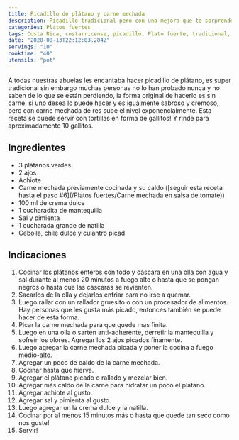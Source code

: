 ```yaml
---
title: Picadillo de plátano y carne mechada
description: Picadillo tradicional pero con una mejora que te sorprenderá
categories: Platos fuertes
tags: Costa Rica, costarricense, picadillo, Plato fuerte, tradicional, plátano, carne mechada
date: "2020-08-13T22:12:03.284Z"
servings: "10"
cooktime: "40"
utensils: "pot"
---
```


A todas nuestras abuelas les encantaba hacer picadillo de plátano, es super tradicional sin embargo muchas personas no lo han probado nunca y no saben de lo que se están perdiendo, la forma original de hacerlo es sin carne, si uno desea lo puede hacer y es igualmente sabroso y cremoso, pero con carne mechada de res sube el nivel exponencialmente.
Esta receta se puede servir con tortillas en forma de gallitos! Y rinde para aproximadamente 10 gallitos.

## Ingredientes

- 3 plátanos verdes
- 2 ajos
- Achiote
- Carne mechada previamente cocinada y su caldo  ([seguir esta receta hasta el paso #6](/Platos fuertes/Carne mechada en salsa de tomate))
- 100 ml de crema dulce
- 1 cucharadita de mantequilla
- Sal y pimienta
- 1 cucharada grande de natilla
- Cebolla, chile dulce y culantro picad

## Indicaciones

1. Cocinar los plátanos enteros con todo y cáscara en una olla con agua y sal durante al menos 20 minutos a fuego alto o hasta que se pongan negros o hasta que las cáscaras se revienten.
2. Sacarlos de la olla y dejarlos enfriar para no irse a quemar.
3. Luego rallar con un rallador gruesito o con un procesador de alimentos. Hay personas que les gusta más picado, entonces también se puede hacer de esta forma.
4. Picar la carne mechada para que quede mas finita.
5. Luego en una olla o sartén anti-adherente, derretir la mantequilla y sofreír los olores. Agregar los 2 ajos picados finamente.
6. Luego agregar la carne mechada picada y poner la cocina a fuego medio-alto.
7. Agregar un poco de caldo de la carne mechada.
8. Cocinar hasta que hierva.
9. Agregar el plátano picado o rallado y mezclar bien.
10. Agregar más caldo de la carne para hidratar un poco el plátano.
11. Agregar achiote al gusto.
12. Agregar sal y pimienta al gusto.
13. Luego agregar un la crema dulce y la natilla.
14. Cocinar por al menos 15 minutos más o hasta que quede tan seco como nos guste!
15. Servir!
